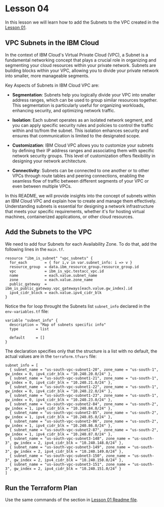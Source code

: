 # Lesson 04

In this lesson we will learn how to add the Subnets to the VPC created in the [Lesson 01](../lesson-01/README.md).

## VPC Subnets in the IBM Cloud

In the context of IBM Cloud's Virtual Private Cloud (VPC), a Subnet is a fundamental networking concept that plays a crucial role in organizing and segmenting your cloud resources within your private network. Subnets are building blocks within your VPC, allowing you to divide your private network into smaller, more manageable segments.

Key Aspects of Subnets in IBM Cloud VPC are:

* **Segmentation**: Subnets help you logically divide your VPC into smaller address ranges, which can be used to group similar resources together. This segmentation is particularly useful for organizing workloads, enhancing security, and optimizing network traffic.

* **Isolation**: Each subnet operates as an isolated network segment, and you can apply specific security rules and policies to control the traffic within and to/from the subnet. This isolation enhances security and ensures that communication is limited to the designated scope.

* **Customization**: IBM Cloud VPC allows you to customize your subnets by defining their IP address ranges and associating them with specific network security groups. This level of customization offers flexibility in designing your network architecture.

* **Connectivity**: Subnets can be connected to one another or to other VPCs through route tables and peering connections, enabling the seamless flow of traffic between different segments of your VPC or even between multiple VPCs.

In this README, we will provide insights into the concept of subnets within an IBM Cloud VPC and explain how to create and manage them effectively. Understanding subnets is essential for designing a network infrastructure that meets your specific requirements, whether it's for hosting virtual machines, containerized applications, or other cloud resources.

## Add the Subnets to the VPC

We need to add four Subnets for each Availability Zone. To do that, add the following lines in the ```main.tf```.

```
resource "ibm_is_subnet" "vpc_subnets" {
  for_each        = { for i,v in var.subnet_info: i => v }
  resource_group  = data.ibm_resource_group.resource_group.id
  vpc             = ibm_is_vpc.testacc_vpc.id
  name            = each.value.subnet_name
  zone            = each.value.zone_name
  public_gateway  = ibm_is_public_gateway.vpc_gateways[each.value.gw_index].id
  ipv4_cidr_block = each.value.ipv4_cidr_blk
}
```

Notice the for loop throught the Subnets list ```subnet_info``` declared in the ```env-variables.tf``` file:

```
variable "subnet_info" {
  description = "Map of subnets specific info"
  type        = list

  default     = []
}
```

The declaration specifies only that the structure is a list with no default, the actual values are in the ```terraform.tfvars``` file:

```
subnet_info = [
  { subnet_name = "us-south-vpc-subnet1-20", zone_name = "us-south-1", gw_index = 0, ipv4_cidr_blk = "10.240.20.0/24" },
  { subnet_name = "us-south-vpc-subnet1-21", zone_name = "us-south-1", gw_index = 0, ipv4_cidr_blk = "10.240.21.0/24" },
  { subnet_name = "us-south-vpc-subnet1-22", zone_name = "us-south-1", gw_index = 0, ipv4_cidr_blk = "10.240.22.0/24" },
  { subnet_name = "us-south-vpc-subnet1-23", zone_name = "us-south-1", gw_index = 0, ipv4_cidr_blk = "10.240.23.0/24" },
  { subnet_name = "us-south-vpc-subnet2-84", zone_name = "us-south-2", gw_index = 1, ipv4_cidr_blk = "10.240.84.0/24" },
  { subnet_name = "us-south-vpc-subnet2-85", zone_name = "us-south-2", gw_index = 1, ipv4_cidr_blk = "10.240.85.0/24" },
  { subnet_name = "us-south-vpc-subnet2-86", zone_name = "us-south-2", gw_index = 1, ipv4_cidr_blk = "10.240.86.0/24" },
  { subnet_name = "us-south-vpc-subnet2-87", zone_name = "us-south-2", gw_index = 1, ipv4_cidr_blk = "10.240.87.0/24" },
  { subnet_name = "us-south-vpc-subnet3-148", zone_name = "us-south-3", gw_index = 2, ipv4_cidr_blk = "10.240.148.0/24" },
  { subnet_name = "us-south-vpc-subnet3-149", zone_name = "us-south-3", gw_index = 2, ipv4_cidr_blk = "10.240.149.0/24" },
  { subnet_name = "us-south-vpc-subnet3-150", zone_name = "us-south-3", gw_index = 2, ipv4_cidr_blk = "10.240.150.0/24" },
  { subnet_name = "us-south-vpc-subnet3-151", zone_name = "us-south-3", gw_index = 2, ipv4_cidr_blk = "10.240.151.0/24" }
]
```

## Run the Terraform Plan

Use the same commands of the section in [Lesson 01 Readme file](../lesson-01/README.md#run-the-terraform-plan).
